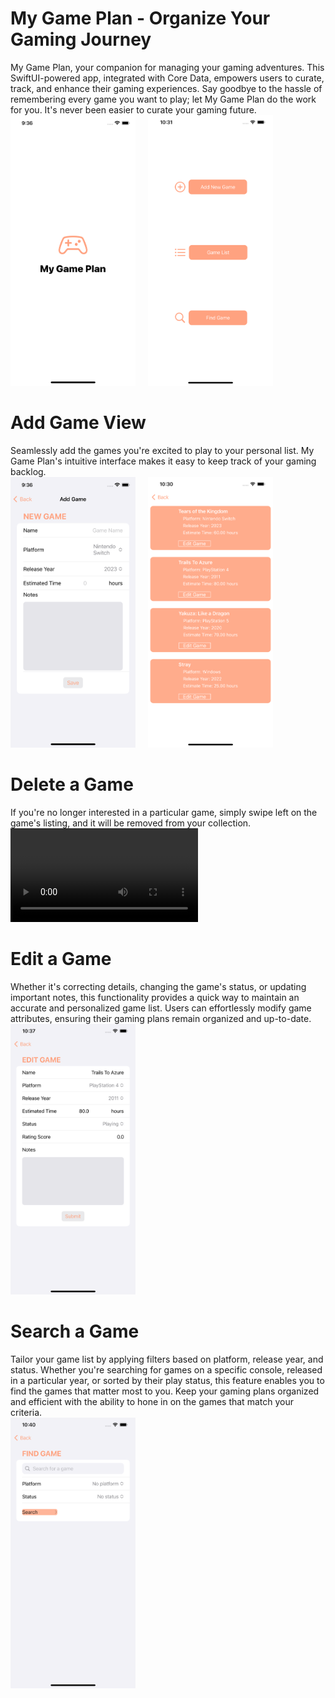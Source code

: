 # My Game Plan - Organize Your Gaming Journey
My Game Plan, your companion for managing your gaming adventures. This SwiftUI-powered app, integrated with Core Data, empowers users to curate, track, and enhance their gaming experiences. Say goodbye to the hassle of remembering every game you want to play; let My Game Plan do the work for you. It's never been easier to curate your gaming future.<br />
<kbd><img src="./AppPhotos/StartView.png" alt="Alt Text" width="200"/></kbd>&nbsp;&nbsp;&nbsp;&nbsp;
<kbd><img src="./AppPhotos/NavigationView.png" alt="Alt Text" width="200"/></kbd>
# Add Game View
Seamlessly add the games you're excited to play to your personal list. My Game Plan's intuitive interface makes it easy to keep track of your gaming backlog.<br />
<kbd><img src="./AppPhotos/AddGameView.png" alt="Alt Text" width="200"/></kbd>&nbsp;&nbsp;&nbsp;&nbsp;
<kbd><img src="./AppPhotos/GameListView.png" alt="Alt Text" width="200"/></kbd>
# Delete a Game
If you're no longer interested in a particular game, simply swipe left on the game's listing, and it will be removed from your collection. <br />
![](./AppPhotos/RemoveGame.mov)
# Edit a Game
Whether it's correcting details, changing the game's status, or updating important notes, this functionality provides a quick way to maintain an accurate and personalized game list. Users can effortlessly modify game attributes, ensuring their gaming plans remain organized and up-to-date.<br />
<kbd><img src="./AppPhotos/EditGameView.png" alt="Alt Text" width="200"/></kbd>
# Search a Game
Tailor your game list by applying filters based on platform, release year, and status. Whether you're searching for games on a specific console, released in a particular year, or sorted by their play status, this feature enables you to find the games that matter most to you. Keep your gaming plans organized and efficient with the ability to hone in on the games that match your criteria.<br />
<kbd><img src="./AppPhotos/GameFilterView.png" alt="Alt Text" width="200"/></kbd>